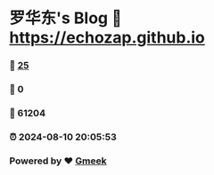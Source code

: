 # 罗华东's Blog :link: https://echozap.github.io 
### :page_facing_up: [25](https://echozap.github.io/tag.html) 
### :speech_balloon: 0 
### :hibiscus: 61204 
### :alarm_clock: 2024-08-10 20:05:53 
### Powered by :heart: [Gmeek](https://github.com/Meekdai/Gmeek)
